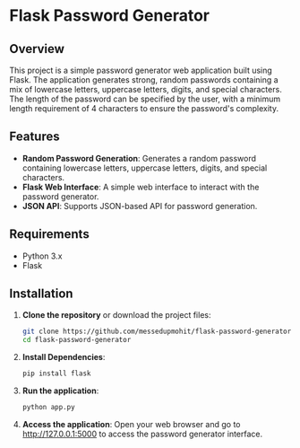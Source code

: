# Flask Password Generator

## Overview

This project is a simple password generator web application built using Flask. The application generates strong, random passwords containing a mix of lowercase letters, uppercase letters, digits, and special characters. The length of the password can be specified by the user, with a minimum length requirement of 4 characters to ensure the password's complexity.

## Features

- **Random Password Generation**: Generates a random password containing lowercase letters, uppercase letters, digits, and special characters.
- **Flask Web Interface**: A simple web interface to interact with the password generator.
- **JSON API**: Supports JSON-based API for password generation.

## Requirements

- Python 3.x
- Flask

## Installation

1. **Clone the repository** or download the project files:
   ```bash
   git clone https://github.com/messedupmohit/flask-password-generator.git
   cd flask-password-generator
2. **Install Dependencies**:
    ```bash
    pip install flask
3. **Run the application**:
    ```bash
    python app.py
4. **Access the application**:
    Open your web browser and go to http://127.0.0.1:5000 to access the password generator interface.
